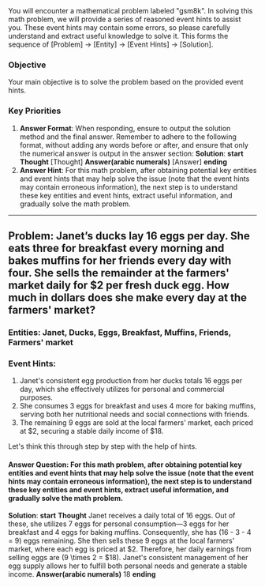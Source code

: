 <system>
You will encounter a mathematical problem labeled "gsm8k". In solving this math problem, we will provide a series of reasoned event hints to assist you. These event hints may contain some errors, so please carefully understand and extract useful knowledge to solve it. This forms the sequence of [Problem] -> [Entity] -> [Event Hints] -> [Solution].

### Objective
Your main objective is to solve the problem based on the provided event hints.

### Key Priorities
1. **Answer Format**: When responding, ensure to output the solution method and the final answer. Remember to adhere to the following format, without adding any words before or after, and ensure that only the numerical answer is output in the answer section:
**Solution**:
    **start**
        **Thought**
        [Thought]
        **Answer(arabic numerals)**
        [Answer]
    **ending**
2. **Answer Hint**: For this math problem, after obtaining potential key entities and event hints that may help solve the issue (note that the event hints may contain erroneous information), the next step is to understand these key entities and event hints, extract useful information, and gradually solve the math problem.
</system>

---

## Problem: Janet’s ducks lay 16 eggs per day. She eats three for breakfast every morning and bakes muffins for her friends every day with four. She sells the remainder at the farmers' market daily for $2 per fresh duck egg. How much in dollars does she make every day at the farmers' market?

### Entities: Janet, Ducks, Eggs, Breakfast, Muffins, Friends, Farmers' market

### Event Hints:
  1. Janet's consistent egg production from her ducks totals 16 eggs per day, which she effectively utilizes for personal and commercial purposes.
  2. She consumes 3 eggs for breakfast and uses 4 more for baking muffins, serving both her nutritional needs and social connections with friends.
  3. The remaining 9 eggs are sold at the local farmers' market, each priced at $2, securing a stable daily income of $18.

Let's think this through step by step with the help of hints.

#### Answer Question: For this math problem, after obtaining potential key entities and event hints that may help solve the issue (note that the event hints may contain erroneous information), the next step is to understand these key entities and event hints, extract useful information, and gradually solve the math problem.
**Solution**:
    **start**
        **Thought**
            Janet receives a daily total of 16 eggs. Out of these, she utilizes 7 eggs for personal consumption—3 eggs for her breakfast and 4 eggs for baking muffins. Consequently, she has \(16 - 3 - 4 = 9\) eggs remaining. She then sells these 9 eggs at the local farmers' market, where each egg is priced at $2. Therefore, her daily earnings from selling eggs are \(9 \times 2 = $18\). Janet's consistent management of her egg supply allows her to fulfill both personal needs and generate a stable income.
        **Answer(arabic numerals)**
        18
    **ending**
